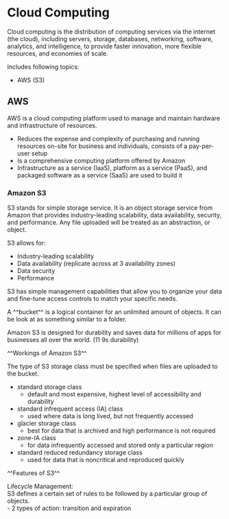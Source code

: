 # Cloud Computing

Cloud computing is the distribution of computing services via the internet (the cloud), including servers, storage, databases, networking, software, analytics, and intelligence, to provide faster innovation, more flexible resources, and economies of scale.

Includes following topics:
- AWS (S3)

## AWS

AWS is a cloud computing platform used to manage and maintain hardware and infrastructure of resources.

-	Reduces the expense and complexity of purchasing and running resources on-site for business and individuals, consists of a pay-per-user setup
-	Is a comprehensive computing platform offered by Amazon
-	Infrastructure as a service (IaaS), platform as a service (PaaS), and packaged software as a service (SaaS) are used to build it

### Amazon S3

S3 stands for simple storage service. It is an object storage service from Amazon that provides industry-leading scalability, data availability, security, and performance. 
Any file uploaded will be treated as an abstraction, or object.

S3 allows for:
-	Industry-leading scalability
-	Data availability (replicate across at 3 availability zones)
-	Data security 
-	Performance

S3 has simple management capabilities that allow you to organize your data and fine-tune access controls to match your specific needs.

A ^^bucket^^ is a logical container for an unlimited amount of objects. It can be look at as something similar to a folder.

Amazon S3 is designed for durability and saves data for millions of apps for businesses all over the world. (11 9s durability)

^^Workings of Amazon S3^^

The type of S3 storage class must be specified when files are uploaded to the bucket.

- standard storage class
    - default and most expensive, highest level of accessibility and durability
- standard infrequent access (IA) class
    - used where data is long lived, but not frequently accessed
- glacier storage class
    - best for data that is archived and high performance is not required
- zone-IA class
    - for data infrequently accessed and stored only a particular region
- standard reduced redundancy storage class
    - used for data that is noncritical and reproduced quickly

^^Features of S3^^

Lifecycle Management: </br>
S3 defines a certain set of rules to be followed by a particular group of objects. </br>
    - 2 types of action: transition and expiration


